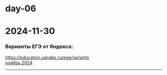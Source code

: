 # day-06  

# 2024-11-30

### Варианты ЕГЭ от Яндекса:  

https://education.yandex.ru/ege/variants  
[ноябрь 2024](https://education.yandex.ru/ege/variants/51246947-7117-4ab3-a381-586c7c692a10/task/1)  

---  
